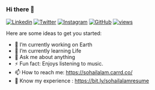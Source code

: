 ### Hi there 👋


<!-- <p align="center">
<img src="https://media.giphy.com/media/27c7Jo2GU5tpCEQT0y/giphy.gif" width="300"> -->
 
[![Linkedin](https://img.shields.io/badge/-LinkedIn-blue?style=flat-square&logo=Linkedin&logoColor=white&link=https://www.linkedin.com/in/batman-x)](https://www.linkedin.com/in/batman-x)
[![Twitter](https://img.shields.io/badge/-Twitter-%231DA1F2.svg?style=flat-square&logo=twitter&logoColor=white&link=https://twitter.com/x7_batman)](https://twitter.com/x7_batman)
[![Instagram](https://img.shields.io/badge/-Instagram-red?style=flat-square&logo=Instagram&logoColor=white&link=https://www.instagram.com/sohailalamofficial/)](https://www.instagram.com/sohailalamofficial/)
[![GitHub](https://img.shields.io/badge/-Github-%23100000.svg?&style=flat-square&logo=github&logoColor=white&link=https://www.github.com/gantavyamalviya/)](https://github.com/sohailalamoffic)
[![views](https://komarev.com/ghpvc/?username=sohailalamoffic&label=Profile%20views&color=0e75b6&style=flat)](https://github.com/sohailalamoffic)
<!-- </p> -->

Here are some ideas to get you started:

- 🔭 I’m currently working on Earth
- 🌱 I’m currently learning Life
- 💬 Ask me about anything
- ⚡ Fun fact: Enjoys listening to music.
- 📫 How to reach me: https://sohailalam.carrd.co/
- 📃 Know my experience : https://bit.ly/sohailalamresume

<!---[![Medium](https://img.shields.io/badge/-Medium-%2312100E.svg?&style=flat-square&logo=medium&logoColor=white&link=https://www.medium.com/@gantavyamalviya/)](https://www.medium.com/@gantavyamalviya/)-->
